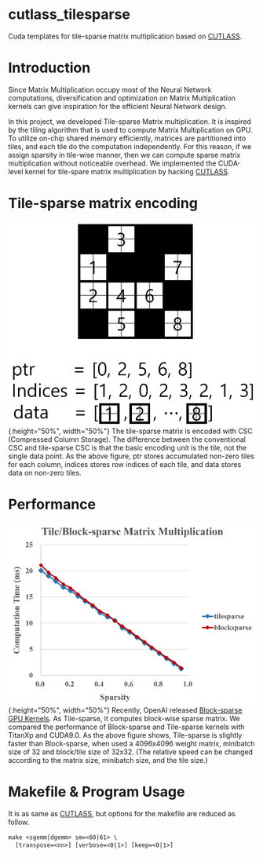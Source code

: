 # cutlass_tilesparse
Cuda templates for tile-sparse matrix multiplication based on [CUTLASS](https://github.com/NVIDIA/cutlass).


# Introduction
Since Matrix Multiplication occupy most of the Neural Network computations, diversification and optimization on Matrix Multiplication kernels can give inspiration for the efficient Neural Network design.

In this project, we developed Tile-sparse Matrix multiplication. It is inspired by the tiling algorithm that is used to compute Matrix Multiplication on GPU. To utilize on-chip shared memory efficiently, matrices are partitioned into tiles, and each tile do the computation independently. For this reason, if we assign sparsity in tile-wise manner, then we can compute sparse matrix multiplication without noticeable overhead. We implemented the CUDA-level kernel for tile-spare matrix multiplication by hacking [CUTLASS](https://github.com/NVIDIA/cutlass).


# Tile-sparse matrix encoding
![ALT](/images/bsc.png "Tile-sparse matrix encoding"){:height="50%", width="50%"}
The tile-sparse matrix is encoded with CSC (Compressed Column Storage). The difference between the conventional CSC and tile-sparse CSC is that the basic encoding unit is the tile, not the single data point.
As the above figure, ptr stores accumulated non-zero tiles for each column, indices stores row indices of each tile, and data stores data on non-zero tiles.


# Performance
![ALT](/images/performance.png "Tile-sparse performance comparison with Block-sparse on Matrix Multiplication. The weight matrix size is 4096x4096, and the minibatch is size of 32. The size of block/tile is 32x32."){:height="50%", width="50%"}
Recently, OpenAI released [Block-sparse GPU Kernels](https://github.com/openai/blocksparse). As Tile-sparse, it computes block-wise sparse matrix. We compared the performance of Block-sparse and Tile-sparse kernels with TitanXp and CUDA9.0. As the above figure shows, Tile-sparse is slightly faster than Block-sparse, when used a 4096x4096 weight matrix, minibatch size of 32 and block/tile size of 32x32. (The relative speed can be changed according to the matrix size, minibatch size, and the tile size.)


# Makefile & Program Usage
It is as same as [CUTLASS](https://github.com/NVIDIA/cutlass), but options for the makefile are reduced as follow.

    make <sgemm|dgemm> sm=<60|61> \
      [transpose=<nn>] [verbose=<0|1>] [keep=<0|1>]
